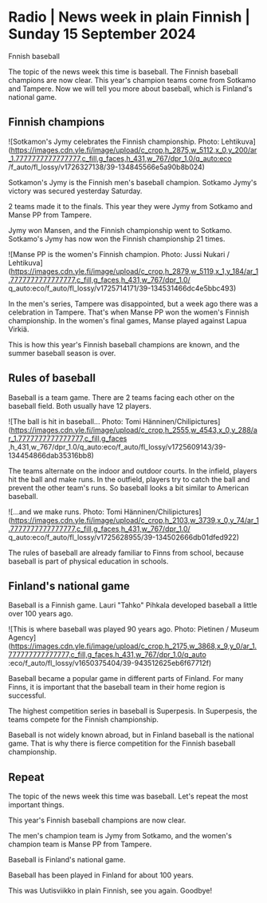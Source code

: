 # Radio \| News week in plain Finnish \| Sunday 15 September 2024

Fnnish baseball

The topic of the news week this time is baseball. The Finnish baseball champions are now clear. This year's champion teams come from Sotkamo and Tampere. Now we will tell you more about baseball, which is Finland's national game.

## Finnish champions

![Sotkamon's Jymy celebrates the Finnish championship. Photo: Lehtikuva](https://images.cdn.yle.fi/image/upload/c_crop,h_2875,w_5112,x_0,y_200/ar_1.7777777777777777,c_fill,g_faces,h_431,w_767/dpr_1.0/q_auto:eco /f_auto/fl_lossy/v1726327138/39-134845566e5a90b8b024)

Sotkamon's Jymy is the Finnish men's baseball champion. Sotkamo Jymy's victory was secured yesterday Saturday.

2 teams made it to the finals. This year they were Jymy from Sotkamo and Manse PP from Tampere.

Jymy won Mansen, and the Finnish championship went to Sotkamo. Sotkamo's Jymy has now won the Finnish championship 21 times.

![Manse PP is the women's Finnish champion. Photo: Jussi Nukari / Lehtikuva](https://images.cdn.yle.fi/image/upload/c_crop,h_2879,w_5119,x_1,y_184/ar_1.7777777777777777,c_fill,g_faces,h_431,w_767/dpr_1.0/ q_auto:eco/f_auto/fl_lossy/v1725714171/39-134531466dc4e5bbc493)

In the men's series, Tampere was disappointed, but a week ago there was a celebration in Tampere. That's when Manse PP won the women's Finnish championship. In the women's final games, Manse played against Lapua Virkiä.

This is how this year's Finnish baseball champions are known, and the summer baseball season is over.

## Rules of baseball

Baseball is a team game. There are 2 teams facing each other on the baseball field. Both usually have 12 players.

![The ball is hit in baseball\... Photo: Tomi Hänninen/Chilipictures](https://images.cdn.yle.fi/image/upload/c_crop,h_2555,w_4543,x_0,y_288/ar_1.7777777777777777,c_fill,g_faces ,h_431,w_767/dpr_1.0/q_auto:eco/f_auto/fl_lossy/v1725609143/39-134454866dab35316bb8)

The teams alternate on the indoor and outdoor courts. In the infield, players hit the ball and make runs. In the outfield, players try to catch the ball and prevent the other team's runs. So baseball looks a bit similar to American baseball.

![\...and we make runs. Photo: Tomi Hänninen/Chilipictures](https://images.cdn.yle.fi/image/upload/c_crop,h_2103,w_3739,x_0,y_74/ar_1.7777777777777777,c_fill,g_faces,h_431,w_767/dpr_1.0/ q_auto:eco/f_auto/fl_lossy/v1725628955/39-134502666db01dfed922)

The rules of baseball are already familiar to Finns from school, because baseball is part of physical education in schools.

## Finland's national game

Baseball is a Finnish game. Lauri \"Tahko\" Pihkala developed baseball a little over 100 years ago.

![This is where baseball was played 90 years ago. Photo: Pietinen / Museum Agency](https://images.cdn.yle.fi/image/upload/c_crop,h_2175,w_3868,x_9,y_0/ar_1.777777777777777,c_fill,g_faces,h_431,w_767/dpr_1.0/q_auto :eco/f_auto/fl_lossy/v1650375404/39-943512625eb6f67712f)

Baseball became a popular game in different parts of Finland. For many Finns, it is important that the baseball team in their home region is successful.

The highest competition series in baseball is Superpesis. In Superpesis, the teams compete for the Finnish championship.

Baseball is not widely known abroad, but in Finland baseball is the national game. That is why there is fierce competition for the Finnish baseball championship.

## Repeat

The topic of the news week this time was baseball. Let's repeat the most important things.

This year's Finnish baseball champions are now clear.

The men's champion team is Jymy from Sotkamo, and the women's champion team is Manse PP from Tampere.

Baseball is Finland's national game.

Baseball has been played in Finland for about 100 years.

This was Uutisviikko in plain Finnish, see you again. Goodbye!

